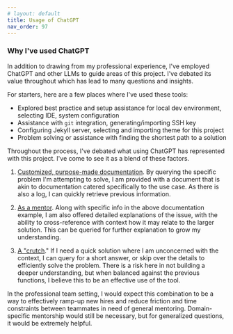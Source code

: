 ```yaml
---
# layout: default
title: Usage of ChatGPT
nav_order: 97
---
```

### Why I've used ChatGPT  

In addition to drawing from my professional experience, I've employed ChatGPT and other LLMs to guide areas of this project. I've debated its value throughout which has lead to many questions and insights.

For starters, here are a few places where I've used these tools:
- Explored best practice and setup assistance for local dev environment, selecting IDE, system configuration
- Assistance with `git` integration, generating/importing SSH key
- Configuring Jekyll server, selecting and importing theme for this project
- Problem solving or assistance with finding the shortest path to a solution

Throughout the process, I've debated what using ChatGPT has represented with this project. I've come to see it as a blend of these factors.  

1. <span style="text-decoration: underline">Customized, purpose-made documentation</span>. By querying the specific problem I'm attempting to solve, I am provided with a document that is akin to documentation catered specifically to the use case. As there is also a log, I can quickly retrieve previous information.

2. <span style="text-decoration: underline">As a mentor</span>. Along with specific info in the above documentation example, I am also offered detailed explanations of the issue, with the ability to cross-reference with context how it may relate to the larger solution. This can be queried for further explanation to grow my understanding.

3. <span style="text-decoration: underline">A "crutch</span>." If I need a quick solution where I am unconcerned with the context, I can query for a short answer, or skip over the details to efficiently solve the problem. There is a risk here in not building a deeper understanding, but when balanced against the previous functions, I believe this to be an effective use of the tool.

In the professional team setting, I would expect this combination to be a way to effectively ramp-up new hires and reduce friction and time constraints between teammates in need of general mentoring. Domain-specific mentorship would still be necessary, but for generalized questions, it would be extremely helpful.